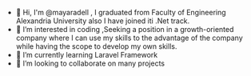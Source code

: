- 👋 Hi, I'm @mayaradell , I graduated from Faculty of Engineering Alexandria University also I have joined iti .Net track.
- 👀 I’m interested in coding ,Seeking a position in a growth-oriented company where I can use my skills to the advantage of the
company while having the scope to develop my own skills.
- 🌱 I’m currently learning Laravel Framework
- 💞️ I’m looking to collaborate on many projects

<!---
mayaradell/mayaradell is a ✨ special ✨ repository because its `README.md` (this file) appears on your GitHub profile.
You can click the Preview link to take a look at your changes.
--->
